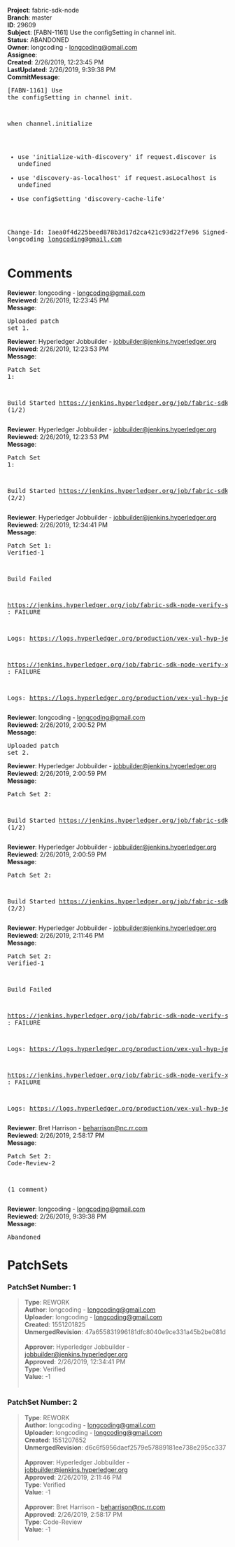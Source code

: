 <strong>Project</strong>: fabric-sdk-node<br><strong>Branch</strong>: master<br><strong>ID</strong>: 29609<br><strong>Subject</strong>: [FABN-1161] Use the configSetting in channel init.<br><strong>Status</strong>: ABANDONED<br><strong>Owner</strong>: longcoding - longcoding@gmail.com<br><strong>Assignee</strong>:<br><strong>Created</strong>: 2/26/2019, 12:23:45 PM<br><strong>LastUpdated</strong>: 2/26/2019, 9:39:38 PM<br><strong>CommitMessage</strong>:<br><pre>[FABN-1161] Use the configSetting in channel init.

when channel.initialize
- use 'initialize-with-discovery' if request.discover is undefined
- use 'discovery-as-localhost' if request.asLocalhost is undefined
- Use configSetting 'discovery-cache-life'

Change-Id: Iaea0f4d225beed878b3d17d2ca421c93d22f7e96
Signed-off-by: longcoding <longcoding@gmail.com>
</pre><h1>Comments</h1><strong>Reviewer</strong>: longcoding - longcoding@gmail.com<br><strong>Reviewed</strong>: 2/26/2019, 12:23:45 PM<br><strong>Message</strong>: <pre>Uploaded patch set 1.</pre><strong>Reviewer</strong>: Hyperledger Jobbuilder - jobbuilder@jenkins.hyperledger.org<br><strong>Reviewed</strong>: 2/26/2019, 12:23:53 PM<br><strong>Message</strong>: <pre>Patch Set 1:

Build Started https://jenkins.hyperledger.org/job/fabric-sdk-node-verify-s390x/728/ (1/2)</pre><strong>Reviewer</strong>: Hyperledger Jobbuilder - jobbuilder@jenkins.hyperledger.org<br><strong>Reviewed</strong>: 2/26/2019, 12:23:53 PM<br><strong>Message</strong>: <pre>Patch Set 1:

Build Started https://jenkins.hyperledger.org/job/fabric-sdk-node-verify-x86_64/2121/ (2/2)</pre><strong>Reviewer</strong>: Hyperledger Jobbuilder - jobbuilder@jenkins.hyperledger.org<br><strong>Reviewed</strong>: 2/26/2019, 12:34:41 PM<br><strong>Message</strong>: <pre>Patch Set 1: Verified-1

Build Failed 

https://jenkins.hyperledger.org/job/fabric-sdk-node-verify-s390x/728/ : FAILURE

Logs: https://logs.hyperledger.org/production/vex-yul-hyp-jenkins-3/fabric-sdk-node-verify-s390x/728

https://jenkins.hyperledger.org/job/fabric-sdk-node-verify-x86_64/2121/ : FAILURE

Logs: https://logs.hyperledger.org/production/vex-yul-hyp-jenkins-3/fabric-sdk-node-verify-x86_64/2121</pre><strong>Reviewer</strong>: longcoding - longcoding@gmail.com<br><strong>Reviewed</strong>: 2/26/2019, 2:00:52 PM<br><strong>Message</strong>: <pre>Uploaded patch set 2.</pre><strong>Reviewer</strong>: Hyperledger Jobbuilder - jobbuilder@jenkins.hyperledger.org<br><strong>Reviewed</strong>: 2/26/2019, 2:00:59 PM<br><strong>Message</strong>: <pre>Patch Set 2:

Build Started https://jenkins.hyperledger.org/job/fabric-sdk-node-verify-s390x/729/ (1/2)</pre><strong>Reviewer</strong>: Hyperledger Jobbuilder - jobbuilder@jenkins.hyperledger.org<br><strong>Reviewed</strong>: 2/26/2019, 2:00:59 PM<br><strong>Message</strong>: <pre>Patch Set 2:

Build Started https://jenkins.hyperledger.org/job/fabric-sdk-node-verify-x86_64/2122/ (2/2)</pre><strong>Reviewer</strong>: Hyperledger Jobbuilder - jobbuilder@jenkins.hyperledger.org<br><strong>Reviewed</strong>: 2/26/2019, 2:11:46 PM<br><strong>Message</strong>: <pre>Patch Set 2: Verified-1

Build Failed 

https://jenkins.hyperledger.org/job/fabric-sdk-node-verify-s390x/729/ : FAILURE

Logs: https://logs.hyperledger.org/production/vex-yul-hyp-jenkins-3/fabric-sdk-node-verify-s390x/729

https://jenkins.hyperledger.org/job/fabric-sdk-node-verify-x86_64/2122/ : FAILURE

Logs: https://logs.hyperledger.org/production/vex-yul-hyp-jenkins-3/fabric-sdk-node-verify-x86_64/2122</pre><strong>Reviewer</strong>: Bret Harrison - beharrison@nc.rr.com<br><strong>Reviewed</strong>: 2/26/2019, 2:58:17 PM<br><strong>Message</strong>: <pre>Patch Set 2: Code-Review-2

(1 comment)</pre><strong>Reviewer</strong>: longcoding - longcoding@gmail.com<br><strong>Reviewed</strong>: 2/26/2019, 9:39:38 PM<br><strong>Message</strong>: <pre>Abandoned</pre><h1>PatchSets</h1><h3>PatchSet Number: 1</h3><blockquote><strong>Type</strong>: REWORK<br><strong>Author</strong>: longcoding - longcoding@gmail.com<br><strong>Uploader</strong>: longcoding - longcoding@gmail.com<br><strong>Created</strong>: 1551201825<br><strong>UnmergedRevision</strong>: 47a655831996181dfc8040e9ce331a45b2be081d<br><br><strong>Approver</strong>: Hyperledger Jobbuilder - jobbuilder@jenkins.hyperledger.org<br><strong>Approved</strong>: 2/26/2019, 12:34:41 PM<br><strong>Type</strong>: Verified<br><strong>Value</strong>: -1<br><br></blockquote><h3>PatchSet Number: 2</h3><blockquote><strong>Type</strong>: REWORK<br><strong>Author</strong>: longcoding - longcoding@gmail.com<br><strong>Uploader</strong>: longcoding - longcoding@gmail.com<br><strong>Created</strong>: 1551207652<br><strong>UnmergedRevision</strong>: d6c6f5956daef2579e57889181ee738e295cc337<br><br><strong>Approver</strong>: Hyperledger Jobbuilder - jobbuilder@jenkins.hyperledger.org<br><strong>Approved</strong>: 2/26/2019, 2:11:46 PM<br><strong>Type</strong>: Verified<br><strong>Value</strong>: -1<br><br><strong>Approver</strong>: Bret Harrison - beharrison@nc.rr.com<br><strong>Approved</strong>: 2/26/2019, 2:58:17 PM<br><strong>Type</strong>: Code-Review<br><strong>Value</strong>: -1<br><br></blockquote>